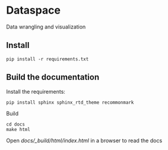 # Dataspace

Data wrangling and visualization

## Install

```
pip install -r requirements.txt
```

## Build the documentation

Install the requirements:

```
pip install sphinx sphinx_rtd_theme recommonmark
```

Build

```
cd docs
make html
```

Open *docs/_build/html/index.html* in a browser to read the docs